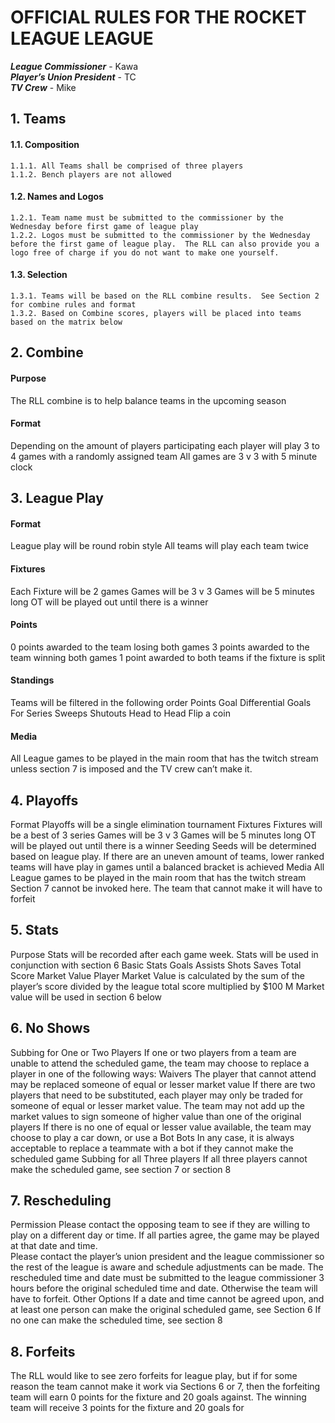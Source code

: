 # OFFICIAL RULES FOR THE ROCKET LEAGUE LEAGUE  

***League Commissioner*** - Kawa  
***Player’s Union President*** - TC  
***TV Crew*** - Mike  


## 1. Teams
  #### 1.1. Composition
    1.1.1. All Teams shall be comprised of three players
    1.1.2. Bench players are not allowed
  #### 1.2. Names and Logos
    1.2.1. Team name must be submitted to the commissioner by the Wednesday before first game of league play
    1.2.2. Logos must be submitted to the commissioner by the Wednesday before the first game of league play.  The RLL can also provide you a logo free of charge if you do not want to make one yourself.
  #### 1.3. Selection
    1.3.1. Teams will be based on the RLL combine results.  See Section 2 for combine rules and format
    1.3.2. Based on Combine scores, players will be placed into teams based on the matrix below



## 2. Combine
#### Purpose
The RLL combine is to help balance teams in the upcoming season
#### Format    
Depending on the amount of players participating each player will play 3 to 4 games with a randomly assigned team
All games are 3 v 3 with 5 minute clock

## 3. League Play
#### Format
League play will be round robin style
All teams will play each team twice
#### Fixtures
Each Fixture will be 2 games
Games will be 3 v 3
Games will be 5 minutes long
OT will be played out until there is a winner
#### Points
0 points awarded to the team losing both games
3 points awarded to the team winning both games
1 point awarded to both teams if the fixture is split
#### Standings
Teams will be filtered in the following order
Points
Goal Differential
Goals For
Series Sweeps
Shutouts
Head to Head
Flip a coin
#### Media
All League games to be played in the main room that has the twitch stream unless section 7 is imposed and the TV crew can’t make it.

## 4. Playoffs
Format
Playoffs will be a single elimination tournament
Fixtures
Fixtures will be a best of 3 series
Games will be 3 v 3
Games will be 5 minutes long
OT will be played out until there is a winner
Seeding
Seeds will be determined based on league play.
If there are an uneven amount of teams, lower ranked teams will have play in games until a balanced bracket is achieved 
Media
All League games to be played in the main room that has the twitch stream
Section 7 cannot be invoked here.  The team that cannot make it will have to forfeit

## 5. Stats
Purpose
Stats will be recorded after each game week.
Stats will be used in conjunction with section 6
Basic Stats
Goals
Assists
Shots
Saves
Total Score
Market Value
Player Market Value is calculated by the sum of the player’s score divided by the league total score multiplied by $100 M
Market value will be used in section 6 below

## 6. No Shows
Subbing for One or Two Players
If one or two players from a team are unable to attend the scheduled game, the team may choose to replace a player in one of the following ways:
Waivers
The player that cannot attend may be replaced someone of equal or lesser market value
If there are two players that need to be substituted, each player may only be traded for someone of equal or lesser market value.  The team may not add up the market values to sign someone of higher value than one of the original players
If there is no one of equal or lesser value available, the team may choose to play a car down, or use a Bot
Bots
In any case, it is always acceptable to replace a teammate with a bot if they cannot make the scheduled game
Subbing for all Three players
If all three players cannot make the scheduled game, see section 7 or section 8

## 7. Rescheduling
Permission
Please contact the opposing team to see if they are willing to play on a different day or time.  If all parties agree, the game may be played at that date and time.  
Please contact the player’s union president and the league commissioner so the rest of the league is aware and schedule adjustments can be made.
The rescheduled time and date must be submitted to the league commissioner 3 hours before the original scheduled time and date.  Otherwise the team will have to forfeit.
Other Options
If a date and time cannot be agreed upon, and at least one person can make the original scheduled game, see Section 6
If no one can make the scheduled time, see section 8

## 8. Forfeits
The RLL would like to see zero forfeits for league play, but if for some reason the team cannot make it work via Sections 6 or 7, then the forfeiting team will earn 0 points for the fixture and 20 goals against.
The winning team will receive 3 points for the fixture and 20 goals for

